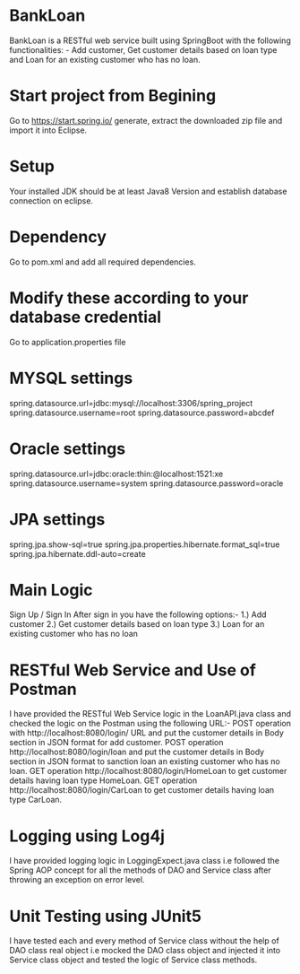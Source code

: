 # BankLoan
BankLoan is a RESTful web service built using SpringBoot with the following functionalities: - Add customer, Get customer details based on loan type and Loan for an existing customer who has no loan.

# Start project from Begining
Go to https://start.spring.io/  generate, extract the downloaded zip file and import it into Eclipse.

# Setup
Your installed JDK should be at least Java8 Version and establish database connection on eclipse.

# Dependency
Go to pom.xml and add all required dependencies.

# Modify these according to your database credential
Go to application.properties file
# MYSQL settings
spring.datasource.url=jdbc:mysql://localhost:3306/spring_project
spring.datasource.username=root
spring.datasource.password=abcdef
# Oracle settings
spring.datasource.url=jdbc:oracle:thin:@localhost:1521:xe
spring.datasource.username=system
spring.datasource.password=oracle
# JPA settings
spring.jpa.show-sql=true
spring.jpa.properties.hibernate.format_sql=true
spring.jpa.hibernate.ddl-auto=create

# Main Logic
Sign Up / Sign In
After sign in you have the following options:- 
1.) Add customer
2.) Get customer details based on loan type
3.) Loan for an existing customer who has no loan

# RESTful Web Service and Use of Postman
I have provided the RESTful Web Service logic in the LoanAPI.java class and checked the logic on the Postman using the following URL:- 
POST operation with http://localhost:8080/login/ URL and put the customer details in Body section in JSON format for add customer.
POST operation http://localhost:8080/login/loan and put the customer details in Body section in JSON format to sanction loan an existing customer who has no loan.
GET operation http://localhost:8080/login/HomeLoan to get customer details having loan type HomeLoan.
GET operation http://localhost:8080/login/CarLoan to get customer details having loan type CarLoan.

# Logging using Log4j
I have provided logging logic in LoggingExpect.java class i.e followed the Spring AOP concept for all the methods of DAO and Service class after throwing an exception on error level.

# Unit Testing using JUnit5
I have tested each and every method of Service class without the help of DAO class real object i.e mocked the DAO class object and injected it into Service class object and tested the logic of Service class methods.
